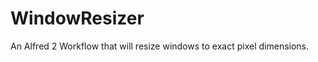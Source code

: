 WindowResizer
=============

An Alfred 2 Workflow that will resize windows to exact pixel dimensions.
